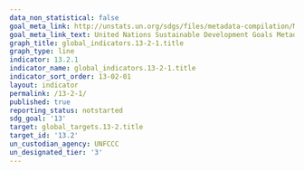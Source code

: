```yaml
---
data_non_statistical: false
goal_meta_link: http://unstats.un.org/sdgs/files/metadata-compilation/Metadata-Goal-13.pdf
goal_meta_link_text: United Nations Sustainable Development Goals Metadata (pdf 759kB)
graph_title: global_indicators.13-2-1.title
graph_type: line
indicator: 13.2.1
indicator_name: global_indicators.13-2-1.title
indicator_sort_order: 13-02-01
layout: indicator
permalink: /13-2-1/
published: true
reporting_status: notstarted
sdg_goal: '13'
target: global_targets.13-2.title
target_id: '13.2'
un_custodian_agency: UNFCCC
un_designated_tier: '3'
---
```

